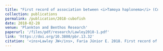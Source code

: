 ```yaml
---
title: "First record of association between <i>Tamoya haplonema</i> (Cnidaria: Cubozoa) and stromateid fish, with a review on interactions between fish and cubozoan jellyfishes"
collection: publications
permalink: /publication/2018-cubofish
date: 2018-02-28
venue: 'Plankton and Benthos Research'
paperurl: '/files/pdf/research/Lawley2018-1.pdf'
link: 'https://doi.org/10.3800/pbr.13.32'
citation: '<ins>Lawley JW</ins>, Faria Júnior E. 2018. First record of association between <i>Tamoya haplonema</i> (Cnidaria: Cubozoa) and stromateid fish, with a review on interactions between fish and cubozoan jellyfishes. <i>Plankton and Benthos Research</i> 13: 32–38. doi:10.3800/pbr.13.32'
---
```

